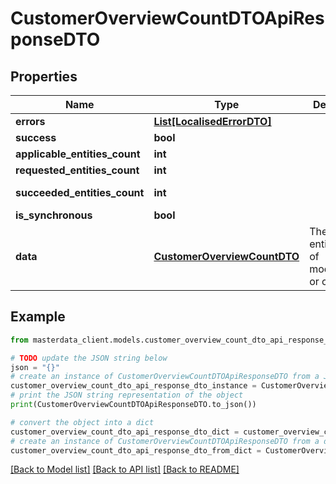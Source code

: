 # CustomerOverviewCountDTOApiResponseDTO


## Properties

Name | Type | Description | Notes
------------ | ------------- | ------------- | -------------
**errors** | [**List[LocalisedErrorDTO]**](LocalisedErrorDTO.md) |  | [optional] 
**success** | **bool** |  | [optional] 
**applicable_entities_count** | **int** |  | [optional] 
**requested_entities_count** | **int** |  | [optional] 
**succeeded_entities_count** | **int** |  | [optional] [readonly] 
**is_synchronous** | **bool** |  | [optional] 
**data** | [**CustomerOverviewCountDTO**](CustomerOverviewCountDTO.md) | The updated entity in case of modifications or creation | [optional] 

## Example

```python
from masterdata_client.models.customer_overview_count_dto_api_response_dto import CustomerOverviewCountDTOApiResponseDTO

# TODO update the JSON string below
json = "{}"
# create an instance of CustomerOverviewCountDTOApiResponseDTO from a JSON string
customer_overview_count_dto_api_response_dto_instance = CustomerOverviewCountDTOApiResponseDTO.from_json(json)
# print the JSON string representation of the object
print(CustomerOverviewCountDTOApiResponseDTO.to_json())

# convert the object into a dict
customer_overview_count_dto_api_response_dto_dict = customer_overview_count_dto_api_response_dto_instance.to_dict()
# create an instance of CustomerOverviewCountDTOApiResponseDTO from a dict
customer_overview_count_dto_api_response_dto_from_dict = CustomerOverviewCountDTOApiResponseDTO.from_dict(customer_overview_count_dto_api_response_dto_dict)
```
[[Back to Model list]](../README.md#documentation-for-models) [[Back to API list]](../README.md#documentation-for-api-endpoints) [[Back to README]](../README.md)


